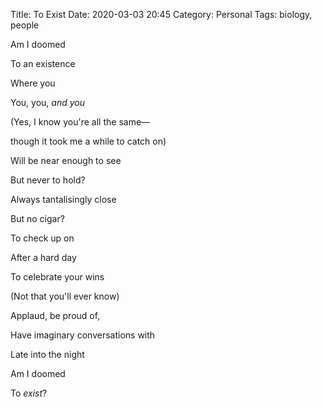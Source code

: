 Title: To Exist
Date: 2020-03-03 20:45
Category: Personal
Tags: biology, people

Am I doomed

To an existence

Where you

You, you, _and you_

(Yes, I know you're all the same—

though it took me a while to catch on)

Will be near enough to see

But never to hold?

Always tantalisingly close

But no cigar?

To check up on

After a hard day

To celebrate your wins

(Not that you'll ever know)

Applaud, be proud of,

Have imaginary conversations with

Late into the night

Am I doomed

To _exist_?
